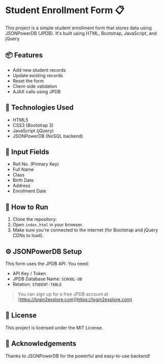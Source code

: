 # Student Enrollment Form 📋

This project is a simple student enrollment form that stores data using JSONPowerDB (JPDB). It's built using HTML, Bootstrap, JavaScript, and jQuery.

## 📦 Features

- Add new student records
- Update existing records
- Reset the form
- Client-side validation
- AJAX calls using JPDB

## 📁 Technologies Used

- HTML5
- CSS3 (Bootstrap 3)
- JavaScript (jQuery)
- JSONPowerDB (NoSQL backend)

## 🧪 Input Fields

- Roll No. (Primary Key)
- Full Name
- Class
- Birth Date
- Address
- Enrollment Date

## 🚀 How to Run

1. Clone the repository:
2. Open `index.html` in your browser.
3. Make sure you're connected to the internet (for Bootstrap and jQuery CDNs to load).

## ⚙️ JSONPowerDB Setup
This form uses the JPDB API. You need:
- API Key / Token
- JPDB Database Name: `SCHOOL-DB`
- Relation: `STUDENT-TABLE`
> You can sign up for a free JPDB account at [https://login2explore.com](https://login2explore.com)

## 📄 License
This project is licensed under the MIT License.

## 🙌 Acknowledgements
Thanks to JSONPowerDB for the powerful and easy-to-use backend!

